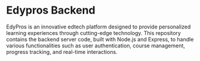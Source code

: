 # Edypros Backend

EdyPros is an innovative edtech platform designed to provide personalized learning experiences through cutting-edge technology. This repository contains the backend server code, built with Node.js and Express, to handle various functionalities such as user authentication, course management, progress tracking, and real-time interactions.

